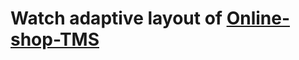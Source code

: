 # Watch adaptive layout of <a href="https://daryaaniskevich.github.io/Online-shop-TMS/">Online-shop-TMS</a>
